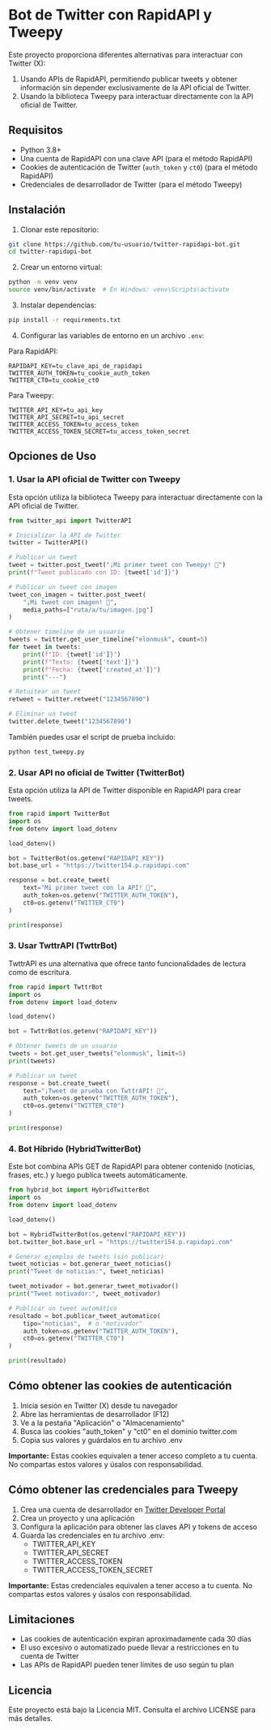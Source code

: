 # Bot de Twitter con RapidAPI y Tweepy

Este proyecto proporciona diferentes alternativas para interactuar con Twitter (X):
1. Usando APIs de RapidAPI, permitiendo publicar tweets y obtener información sin depender exclusivamente de la API oficial de Twitter.
2. Usando la biblioteca Tweepy para interactuar directamente con la API oficial de Twitter.

## Requisitos

- Python 3.8+
- Una cuenta de RapidAPI con una clave API (para el método RapidAPI)
- Cookies de autenticación de Twitter (`auth_token` y `ct0`) (para el método RapidAPI)
- Credenciales de desarrollador de Twitter (para el método Tweepy)

## Instalación

1. Clonar este repositorio:

```bash
git clone https://github.com/tu-usuario/twitter-rapidapi-bot.git
cd twitter-rapidapi-bot
```

2. Crear un entorno virtual:

```bash
python -m venv venv
source venv/bin/activate  # En Windows: venv\Scripts\activate
```

3. Instalar dependencias:

```bash
pip install -r requirements.txt
```

4. Configurar las variables de entorno en un archivo `.env`:

Para RapidAPI:
```
RAPIDAPI_KEY=tu_clave_api_de_rapidapi
TWITTER_AUTH_TOKEN=tu_cookie_auth_token
TWITTER_CT0=tu_cookie_ct0
```

Para Tweepy:
```
TWITTER_API_KEY=tu_api_key
TWITTER_API_SECRET=tu_api_secret
TWITTER_ACCESS_TOKEN=tu_access_token
TWITTER_ACCESS_TOKEN_SECRET=tu_access_token_secret
```

## Opciones de Uso

### 1. Usar la API oficial de Twitter con Tweepy

Esta opción utiliza la biblioteca Tweepy para interactuar directamente con la API oficial de Twitter.

```python
from twitter_api import TwitterAPI

# Inicializar la API de Twitter
twitter = TwitterAPI()

# Publicar un tweet
tweet = twitter.post_tweet("¡Mi primer tweet con Tweepy! 🚀")
print(f"Tweet publicado con ID: {tweet['id']}")

# Publicar un tweet con imagen
tweet_con_imagen = twitter.post_tweet(
    "¡Mi tweet con imagen! 📸", 
    media_paths=["ruta/a/tu/imagen.jpg"]
)

# Obtener timeline de un usuario
tweets = twitter.get_user_timeline("elonmusk", count=5)
for tweet in tweets:
    print(f"ID: {tweet['id']}")
    print(f"Texto: {tweet['text']}")
    print(f"Fecha: {tweet['created_at']}")
    print("---")

# Retuitear un tweet
retweet = twitter.retweet("1234567890")

# Eliminar un tweet
twitter.delete_tweet("1234567890")
```

También puedes usar el script de prueba incluido:

```bash
python test_tweepy.py
```

### 2. Usar API no oficial de Twitter (TwitterBot)

Esta opción utiliza la API de Twitter disponible en RapidAPI para crear tweets.

```python
from rapid import TwitterBot
import os
from dotenv import load_dotenv

load_dotenv()

bot = TwitterBot(os.getenv("RAPIDAPI_KEY"))
bot.base_url = "https://twitter154.p.rapidapi.com"

response = bot.create_tweet(
    text="Mi primer tweet con la API! 🚀",
    auth_token=os.getenv("TWITTER_AUTH_TOKEN"),
    ct0=os.getenv("TWITTER_CT0")
)

print(response)
```

### 3. Usar TwttrAPI (TwttrBot)

TwttrAPI es una alternativa que ofrece tanto funcionalidades de lectura como de escritura.

```python
from rapid import TwttrBot
import os
from dotenv import load_dotenv

load_dotenv()

bot = TwttrBot(os.getenv("RAPIDAPI_KEY"))

# Obtener tweets de un usuario
tweets = bot.get_user_tweets("elonmusk", limit=5)
print(tweets)

# Publicar un tweet
response = bot.create_tweet(
    text="¡Tweet de prueba con TwttrAPI! 🚀",
    auth_token=os.getenv("TWITTER_AUTH_TOKEN"),
    ct0=os.getenv("TWITTER_CT0")
)

print(response)
```

### 4. Bot Híbrido (HybridTwitterBot)

Este bot combina APIs GET de RapidAPI para obtener contenido (noticias, frases, etc.) y luego publica tweets automáticamente.

```python
from hybrid_bot import HybridTwitterBot
import os
from dotenv import load_dotenv

load_dotenv()

bot = HybridTwitterBot(os.getenv("RAPIDAPI_KEY"))
bot.twitter_bot.base_url = "https://twitter154.p.rapidapi.com"

# Generar ejemplos de tweets (sin publicar)
tweet_noticias = bot.generar_tweet_noticias()
print("Tweet de noticias:", tweet_noticias)

tweet_motivador = bot.generar_tweet_motivador()
print("Tweet motivador:", tweet_motivador)

# Publicar un tweet automático
resultado = bot.publicar_tweet_automatico(
    tipo="noticias",  # o "motivador"
    auth_token=os.getenv("TWITTER_AUTH_TOKEN"),
    ct0=os.getenv("TWITTER_CT0")
)

print(resultado)
```

## Cómo obtener las cookies de autenticación

1. Inicia sesión en Twitter (X) desde tu navegador
2. Abre las herramientas de desarrollador (F12)
3. Ve a la pestaña "Aplicación" o "Almacenamiento"
4. Busca las cookies "auth_token" y "ct0" en el dominio twitter.com
5. Copia sus valores y guárdalos en tu archivo .env

**Importante:** Estas cookies equivalen a tener acceso completo a tu cuenta. No compartas estos valores y úsalos con responsabilidad.

## Cómo obtener las credenciales para Tweepy

1. Crea una cuenta de desarrollador en [Twitter Developer Portal](https://developer.twitter.com/)
2. Crea un proyecto y una aplicación
3. Configura la aplicación para obtener las claves API y tokens de acceso
4. Guarda las credenciales en tu archivo .env:
   - TWITTER_API_KEY
   - TWITTER_API_SECRET
   - TWITTER_ACCESS_TOKEN
   - TWITTER_ACCESS_TOKEN_SECRET

**Importante:** Estas credenciales equivalen a tener acceso a tu cuenta. No compartas estos valores y úsalos con responsabilidad.

## Limitaciones

- Las cookies de autenticación expiran aproximadamente cada 30 días
- El uso excesivo o automatizado puede llevar a restricciones en tu cuenta de Twitter
- Las APIs de RapidAPI pueden tener límites de uso según tu plan

## Licencia

Este proyecto está bajo la Licencia MIT. Consulta el archivo LICENSE para más detalles. 
